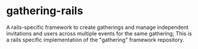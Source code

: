 gathering-rails
===============

A rails-specific framework to create gatherings and manage independent invitations and users across multiple events for the same gathering; This is a rails specific implementation of the "gathering" framework repository.